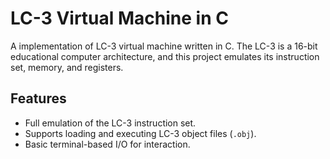 # LC-3 Virtual Machine in C

A implementation of LC-3 virtual machine written in C. The LC-3 is a 16-bit educational computer architecture, and this project emulates its instruction set, memory, and registers.

## Features

- Full emulation of the LC-3 instruction set.
- Supports loading and executing LC-3 object files (`.obj`).
- Basic terminal-based I/O for interaction.
